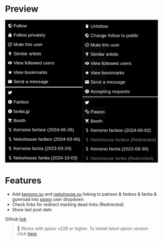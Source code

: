 # Preview

![preview](https://raw.githubusercontent.com/EnergoStalin/ppixiv-kemono/master/preview.png)

# Features

- Add [kemono.su](https://kemono.su) and [nekohouse.su](https://nekohouse.su) linking to patreon & fanbox & fantia & gumroad into [ppixiv](https://greasyfork.org/en/scripts/370418-ppixiv-for-pixiv) user dropdown
- Check links for redirect marking dead links (Redirected)
- Show last post date

Github [link](https://github.com/EnergoStalin/ppixiv-kemono)

> :memo: Works with ppixiv v228 or higher. To install latest ppixiv version click [here](https://ppixiv.org/install).
